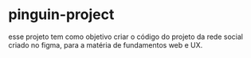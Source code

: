 # pinguin-project
esse projeto tem como objetivo criar o código do projeto da rede social criado no figma, para a matéria de fundamentos web e UX.
